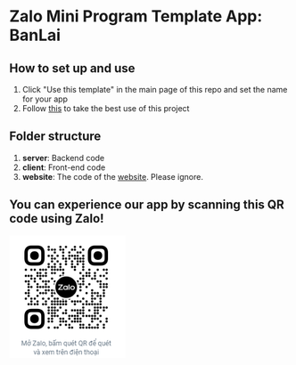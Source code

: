 # Zalo Mini Program Template App: BanLai
## How to set up and use

1. Click "Use this template" in the main page of this repo and set the name for your app
2. Follow [this](https://scintillating-haupia-01fe5d.netlify.app/) to take the best use of this project

## Folder structure

1. **server**: Backend code
2. **client**: Front-end code
3. **website**: The code of the [website](https://scintillating-haupia-01fe5d.netlify.app). Please ignore.

## You can experience our app by scanning this QR code using Zalo!

![Image](https://raw.githubusercontent.com/quynhdinh/BanLai/master/website/site/static/img/qr.png)
